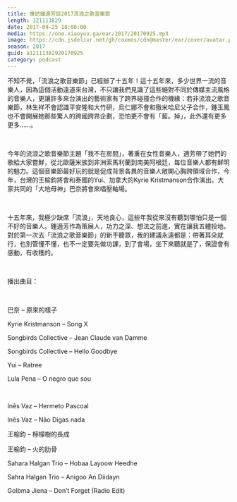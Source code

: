 ```yaml
---
title: 專訪鍾適芳談2017流浪之歌音樂節
length: 121113829
date: 2017-09-25 18:00:00
media: https://one.xiaoyuu.ga/ear/2017/20170925.mp3
image: https://cdn.jsdelivr.net/gh/coxmos/cdn@master/ear/cover/avatar.png
season: 2017
guid: a12111382920170925
category: podcast
---
```


<p>不知不覺，「流浪之歌音樂節」已經辦了十五年！這十五年來，多少世界一流的音樂人，因為這個活動遠道來台灣，不只讓我們見識了這些絕對不同於傳媒主流風格的音樂人，更讓許多來台演出的藝術家有了跨界碰撞合作的機緣：若非流浪之歌音樂節，林生祥不會認識平安隆和大竹研，烏仁娜不會和徹米哈尼父子合作，鍾玉鳳也不會開展她那些驚人的跨國跨界企劃，恐怕更不會有「藍。掉」，此外還有更多更多……。</p>
<br/>
<p>今年的流浪之歌音樂節主題「我不在房間」，著重在女性音樂人，適芳帶了她們的歌給大家嘗鮮，從北歐薩米族到非洲索馬利蘭到南美阿根廷，每位音樂人都有鮮明的魅力。這個音樂節最好玩的就是促成背景各異的音樂人敞開心胸跨領域合作，今年，台灣的王榆鈞將會和泰國的Yui、加拿大的Kyrie Kristmanson合作演出。大家共同的「大地母神」巴奈將會來唱壓軸場。</p>
<br/>
<p>十五年來，我極少缺席「流浪」，天地良心，這些年我從來沒有聽到哪怕只是一個不好的音樂人。鍾適芳作為策展人，功力之深、想法之前進，實在讓我五體投地。對於第一次去「流浪之歌音樂節」的新手聽眾，我的建議永遠都是：帶著耳朵就行，也別管懂不懂，也不一定要先做功課，到了會場，坐下來聽就是了，保證會有感動，有收穫的。</p>
</p>
<br/>
<p>播出曲目：</p>
<br/>
<p>巴奈 – 原來的樣子</p>
<p>Kyrie Kristmanson – Song X</p>
<p>Songbirds Collective – Jean Claude van Damme</p>
<p>Songbirds Collective – Hello Goodbye</p>
<p>Yui – Ratree</p>
<p>Lula Pena – O negro que sou</p>
<br/>
<p>Inês Vaz – Hermeto Pascoal</p>
<p>Inês Vaz – Não Digas nada</p>
<p>王榆鈞 – 檸檬樹的長成</p>
<p>王榆鈞 – 火的肋骨</p>
<p>Sahara Halgan Trio – Hobaa Layoow Heedhe</p>
<p>Sahra Halgan Trio – Anigoo An Diidayn</p>
<p>Golbma Jiena – Don’t Forget (Radio Edit)</p>
<br/>
<p>

</p> <br/>
